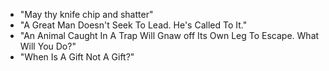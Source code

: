 * "May thy knife chip and shatter"
* "A Great Man Doesn't Seek To Lead. He's Called To It."
* "An Animal Caught In A Trap Will Gnaw off Its Own Leg To Escape. What Will You Do?"
* "When Is A Gift Not A Gift?"
